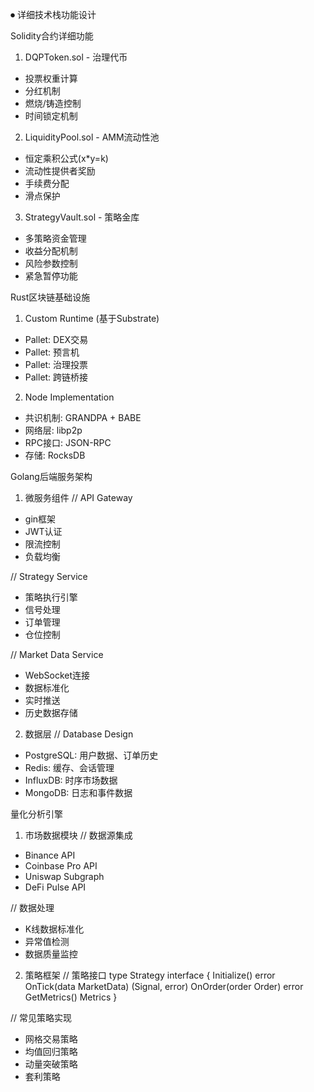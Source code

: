 
⏺ 详细技术栈功能设计

  Solidity合约详细功能

  1. DQPToken.sol - 治理代币
  - 投票权重计算
  - 分红机制
  - 燃烧/铸造控制
  - 时间锁定机制

  2. LiquidityPool.sol - AMM流动性池
  - 恒定乘积公式(x*y=k)
  - 流动性提供者奖励
  - 手续费分配
  - 滑点保护

  3. StrategyVault.sol - 策略金库
  - 多策略资金管理
  - 收益分配机制
  - 风险参数控制
  - 紧急暂停功能

  Rust区块链基础设施

  1. Custom Runtime (基于Substrate)
  - Pallet: DEX交易
  - Pallet: 预言机
  - Pallet: 治理投票
  - Pallet: 跨链桥接

  2. Node Implementation
  - 共识机制: GRANDPA + BABE
  - 网络层: libp2p
  - RPC接口: JSON-RPC
  - 存储: RocksDB

  Golang后端服务架构

  1. 微服务组件
  // API Gateway
  - gin框架
  - JWT认证
  - 限流控制
  - 负载均衡

  // Strategy Service
  - 策略执行引擎
  - 信号处理
  - 订单管理
  - 仓位控制

  // Market Data Service
  - WebSocket连接
  - 数据标准化
  - 实时推送
  - 历史数据存储

  2. 数据层
  // Database Design
  - PostgreSQL: 用户数据、订单历史
  - Redis: 缓存、会话管理
  - InfluxDB: 时序市场数据
  - MongoDB: 日志和事件数据

  量化分析引擎

  1. 市场数据模块
  // 数据源集成
  - Binance API
  - Coinbase Pro API
  - Uniswap Subgraph
  - DeFi Pulse API

  // 数据处理
  - K线数据标准化
  - 异常值检测
  - 数据质量监控

  2. 策略框架
  // 策略接口
  type Strategy interface {
      Initialize() error
      OnTick(data MarketData) (Signal, error)
      OnOrder(order Order) error
      GetMetrics() Metrics
  }

  // 常见策略实现
  - 网格交易策略
  - 均值回归策略
  - 动量突破策略
  - 套利策略
